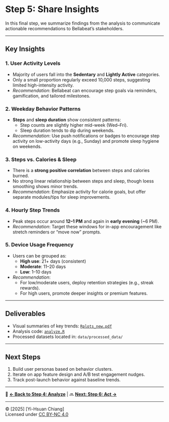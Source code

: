 # Step 5: Share Insights

In this final step, we summarize findings from the analysis to communicate actionable recommendations to Bellabeat’s stakeholders.

---

## Key Insights

### 1. User Activity Levels
- Majority of users fall into the **Sedentary** and **Lightly Active** categories.
- Only a small proportion regularly exceed 10,000 steps, suggesting limited high-intensity activity.
- *Recommendation*: Bellabeat can encourage step goals via reminders, gamification, and tailored milestones.

### 2. Weekday Behavior Patterns
- **Steps** and **sleep duration** show consistent patterns:
  - Step counts are slightly higher mid-week (Wed–Fri).
  - Sleep duration tends to dip during weekends.
- *Recommendation*: Use push notifications or badges to encourage step activity on low-activity days (e.g., Sunday) and promote sleep hygiene on weekends.

### 3. Steps vs. Calories & Sleep
- There is a **strong positive correlation** between steps and calories burned.
- No strong linear relationship between steps and sleep, though loess smoothing shows minor trends.
- *Recommendation*: Emphasize activity for calorie goals, but offer separate modules/tips for sleep improvements.

### 4. Hourly Step Trends
- Peak steps occur around **12–1 PM** and again in **early evening** (~6 PM).
- *Recommendation*: Target these windows for in-app encouragement like stretch reminders or “move now” prompts.

### 5. Device Usage Frequency
- Users can be grouped as:
  - **High use**: 21+ days (consistent)
  - **Moderate**: 11–20 days
  - **Low**: 1–10 days
- *Recommendation*: 
  - For low/moderate users, deploy retention strategies (e.g., streak rewards).
  - For high users, promote deeper insights or premium features.

---

## Deliverables

- Visual summaries of key trends: [`Rplots_new.pdf`](Rplots_new.pdf)
- Analysis code: [`analyze.R`](analyze.R)
- Processed datasets located in: `data/processed_data/`

---

## Next Steps

<!-- 1. Present these insights to marketing and product teams. -->
1. Build user personas based on behavior clusters.
2. Iterate on app feature design and A/B test engagement nudges.
3. Track post-launch behavior against baseline trends.

---

🔗 **[ ← Back to Step 4: Analyze](step4_analyze.md)** | 🔜 **[Next: Step 6: Act →](step6_act.md)**

---

© [2025] [Yi-Hsuan Chiang]  
Licensed under [CC BY-NC 4.0](https://creativecommons.org/licenses/by-nc/4.0/)